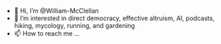 - 👋 Hi, I’m @William-McClellan
- 👀 I’m interested in direct democracy, effective altruism, AI, podcasts, hiking, mycology, running, and gardening
- 📫 How to reach me ... 

<!---
William-McClellan/William-McClellan is a ✨ special ✨ repository because its `README.md` (this file) appears on your GitHub profile.
You can click the Preview link to take a look at your changes.
--->
